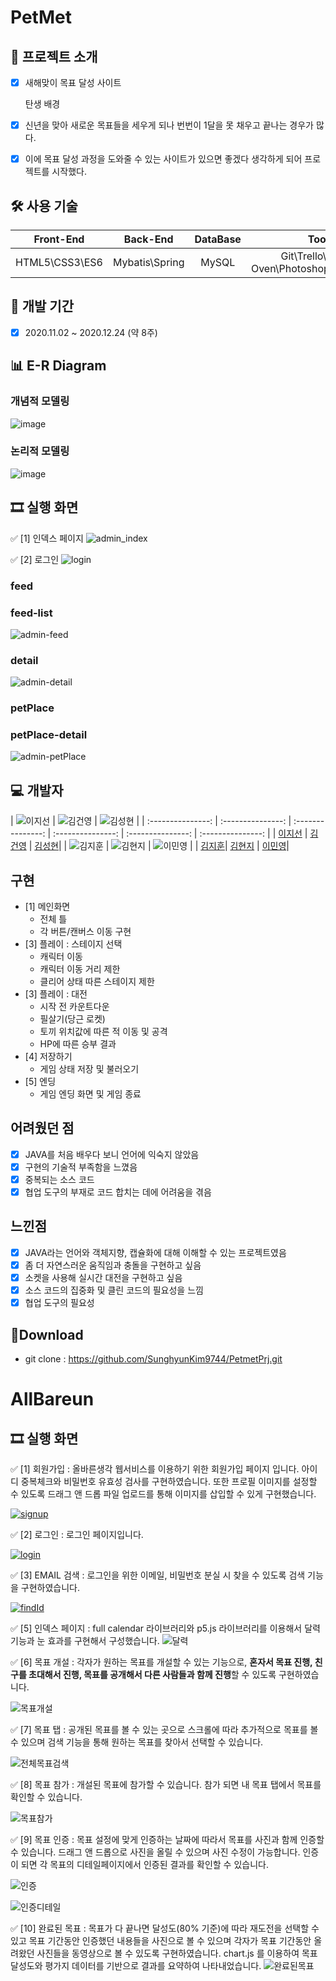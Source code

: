 # PetMet


## 📑 프로젝트 소개
- [x] 새해맞이 목표 달성 사이트

  탄생 배경
- [x] 신년을 맞아 새로운 목표들을 세우게 되나 번번이 1달을 못 채우고 끝나는 경우가 많다.
- [x] 이에 목표 달성 과정을 도와줄 수 있는 사이트가 있으면 좋겠다 생각하게 되어 프로젝트를 시작했다.


## 🛠 사용 기술

| Front-End      | Back-End       | DataBase | Tool                                       |
| :------------: | :------------: | :------: | :----------------------------------------: |
| HTML5\CSS3\ES6 | Mybatis\Spring | MySQL    | Git\Trello\Kakao Oven\Photoshop\SpringBoot |


## 📅 개발 기간
- [x] 2020.11.02 ~ 2020.12.24 (약 8주)


## 📊 E-R Diagram
### 개념적 모델링
![image](https://user-images.githubusercontent.com/46362346/104829346-33209e80-58b6-11eb-9199-1deedfff3b97.png)

### 논리적 모델링
![image](https://user-images.githubusercontent.com/46362346/104829347-3a47ac80-58b6-11eb-8cb4-ce0631a26bb3.png)


## 🎞 실행 화면
✅ [1] 인덱스 페이지
![admin_index](https://user-images.githubusercontent.com/46362346/104574568-8669d580-5699-11eb-8cd6-2b1c5afddfc1.png)

✅ [2] 로그인
![login](https://user-images.githubusercontent.com/46362346/104574555-836ee500-5699-11eb-860c-0fc742720021.png)

<h3>feed</h3>
<h3>feed-list</h3>

![admin-feed](https://user-images.githubusercontent.com/46362346/104574577-879b0280-5699-11eb-8a37-145a6249d2bd.png)

<h3>detail</h3>

![admin-detail](https://user-images.githubusercontent.com/46362346/104574580-88cc2f80-5699-11eb-9017-51cf5c8876aa.png)

<h3>petPlace</h3>
<h3>petPlace-detail</h3>

![admin-petPlace](https://user-images.githubusercontent.com/46362346/104574584-8964c600-5699-11eb-8b66-feae668e6ead.png)


## 💻 개발자
 | ![이지선](https://avatars.githubusercontent.com/u/46362346?s=400&u=d47a0743bd454f2ca5af156640e3ab38afa17585&v=4) | ![김건영](https://avatars.githubusercontent.com/u/57395045?s=400&v=4) | ![김성현](https://avatars.githubusercontent.com/u/70308853?s=400&v=4) |
 | :---------------: | :---------------: | :---------------: | :---------------: | :---------------: | :---------------: |
 | [이지선](https://github.com/jsl0319) | [김건영](https://github.com/aengun) | [김성현](https://github.com/SunghyunKim9744)|
 | ![김지훈](https://avatars.githubusercontent.com/u/73972987?s=400&v=4) | ![김현지](https://avatars.githubusercontent.com/u/55617281?s=400&u=45166515684d080b5782457babcc6920191823ee&v=4) | ![이민영](https://avatars.githubusercontent.com/u/67457956?s=400&u=09eff39e888312529b4db01ed16ba04ab4418522&v=4) |
 | [김지훈](https://github.com/recordtve)| [김현지](https://github.com/iamhyunji) | [이민영](https://github.com/min-96)|


## 구현
  * [1] 메인화면
  	- 전체 틀
  	- 각 버튼/캔버스 이동 구현
  * [3] 플레이 : 스테이지 선택
  	- 캐릭터 이동
  	- 캐릭터 이동 거리 제한
  	- 클리어 상태 따른 스테이지 제한
  * [3] 플레이 : 대전
  	- 시작 전 카운트다운
  	- 필살기(당근 로켓)
  	- 토끼 위치값에 따른 적 이동 및 공격
  	- HP에 따른 승부 결과
  * [4] 저장하기
  	- 게임 상태 저장 및 불러오기
  * [5] 엔딩
	- 게임 엔딩 화면 및 게임 종료
    
## 어려웠던 점
  - [x] JAVA를 처음 배우다 보니 언어에 익숙지 않았음
  - [x] 구현의 기술적 부족함을 느꼈음
  - [x] 중복되는 소스 코드
  - [x] 협업 도구의 부재로 코드 합치는 데에 어려움을 겪음

## 느낀점
  - [x] JAVA라는 언어와 객체지향, 캡슐화에 대해 이해할 수 있는 프로젝트였음
  - [x] 좀 더 자연스러운 움직임과 충돌을 구현하고 싶음
  - [x] 소켓을 사용해 실시간 대전을 구현하고 싶음
  - [x] 소스 코드의 집중화 및 클린 코드의 필요성을 느낌
  - [x] 협업 도구의 필요성
  
## 💼Download
- git clone : https://github.com/SunghyunKim9744/PetmetPrj.git


# AllBareun

## 🎞 실행 화면

✅ [1] 회원가입 : 올바른생각 웹서비스를 이용하기 위한 회원가입 페이지 입니다.  아이디 중복체크와 비밀번호 유효성 검사를 구현하였습니다. 또한 프로필 이미지를 설정할 수 있도록 드래그 앤 드롭 파일 업로드를 통해 이미지를 삽입할 수 있게 구현했습니다.

[![signup](https://github.com/cyon13/AllBareun/raw/master/src/main/resources/static/images/video/reg.gif)](https://github.com/cyon13/AllBareun/blob/master/src/main/resources/static/images/video/reg.gif)

✅ [2] 로그인 :  로그인 페이지입니다.

[![login](https://github.com/cyon13/AllBareun/raw/master/src/main/resources/static/images/video/login.gif)](https://github.com/cyon13/AllBareun/blob/master/src/main/resources/static/images/video/login.gif)

✅ [3] EMAIL 검색 : 로그인을 위한 이메일, 비밀번호 분실 시 찾을 수 있도록 검색 기능을 구현하였습니다.

[![findId](https://github.com/cyon13/AllBareun/raw/master/src/main/resources/static/images/video/findId.gif)](https://github.com/cyon13/AllBareun/blob/master/src/main/resources/static/images/video/findId.gif)

✅ [5] 인덱스 페이지 : full calendar 라이브러리와 p5.js 라이브러리를 이용해서 달력기능과 눈 효과를 구현해서 구성했습니다.
![달력](https://user-images.githubusercontent.com/35316595/108858471-89100100-762f-11eb-88a2-4c6dcb4082f5.gif)

✅ [6] 목표 개설 : 각자가 원하는 목표를 개설할 수 있는 기능으로, **혼자서 목표 진행, 친구를 초대해서 진행, 목표를 공개해서 다른 사람들과 함께 진행**할 수 있도록 구현하였습니다. 

![목표개설](https://user-images.githubusercontent.com/35316595/108858794-eb690180-762f-11eb-8f9a-a3ad1539aba3.gif)


✅ [7] 목표 탭 : 공개된 목표를 볼 수 있는 곳으로 스크롤에 따라 추가적으로 목표를 볼 수 있으며 검색 기능을 통해 원하는 목표를 찾아서 선택할 수 있습니다.

 ![전체목표검색](https://user-images.githubusercontent.com/35316595/108859065-308d3380-7630-11eb-9190-1c5ab226a837.gif)


✅ [8] 목표 참가 : 개설된 목표에 참가할 수 있습니다. 참가 되면 내 목표 탭에서 목표를 확인할 수 있습니다.

![목표참가](https://user-images.githubusercontent.com/35316595/108856661-a04def00-762d-11eb-9833-b4c1c2a21b5a.gif)


✅ [9] 목표 인증  : 목표 설정에 맞게 인증하는 날짜에 따라서 목표를 사진과 함께 인증할 수 있습니다. 드래그 앤 드롭으로 사진을 올릴 수 있으며 사진 수정이 가능합니다. 인증이 되면 각 목표의 디테일페이지에서 인증된 결과를 확인할 수 있습니다.

![인증](https://user-images.githubusercontent.com/35316595/108856599-94fac380-762d-11eb-8ba7-413789860bd1.gif)


![인증디테일](https://user-images.githubusercontent.com/35316595/108856535-844a4d80-762d-11eb-86e4-887e59339201.gif)


✅ [10] 완료된 목표 : 목표가 다 끝나면 달성도(80% 기준)에 따라 재도전을 선택할 수 있고 목표 기간동안 인증했던 내용들을 사진으로 볼 수 있으며 각자가 목표 기간동안 올려왔던 사진들을 동영상으로 볼 수 있도록 구현하였습니다. chart.js 를 이용하여 목표 달성도와 평가지 데이터를 기반으로 결과를 요약하여 나타내었습니다.
![완료된목표](https://user-images.githubusercontent.com/35316595/108859292-6b8f6700-7630-11eb-94da-1a66f21cb57a.gif)


